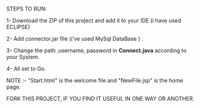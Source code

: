 STEPS TO RUN: 

1- Download the ZIP of this project and add it to your IDE (i have used ECLIPSE)


2- Add connector.jar file (i've used MySql DataBase ) .  


3- Change the path ,username, password in **Connect.java** according to your System.


4- All set to Go.

NOTE :-  "Start.html" is the welcome file and "NewFile.jsp" is the home page.

FORK THIS PROJECT, IF YOU FIND IT USEFUL IN ONE WAY OR ANOTHER.

